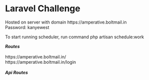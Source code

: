 <h1>Laravel Challenge</h1>
<p>
    Hosted on server with domain https://amperative.boltmail.in
    <br />
    Password: kanyewest
</p>

<p>
    To start running scheduler, run command php artisan schedule:work
</p>


<p>
    <strong><i>Routes</i></strong> 
    <br /> <br />
    https://amperative.boltmail.in/ <br />
    https://amperative.boltmail.in/login <br /> <br />
    <strong><i>Api Routes</i></strong> 
 
    
</p>

